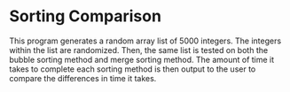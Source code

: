 # Sorting Comparison

This program generates a random array list of 5000 integers. The integers within the list are randomized. Then, the same list is tested on both the bubble sorting method and merge sorting method. The amount of time it takes to complete each sorting method is then output to the user to compare the differences in time it takes.
